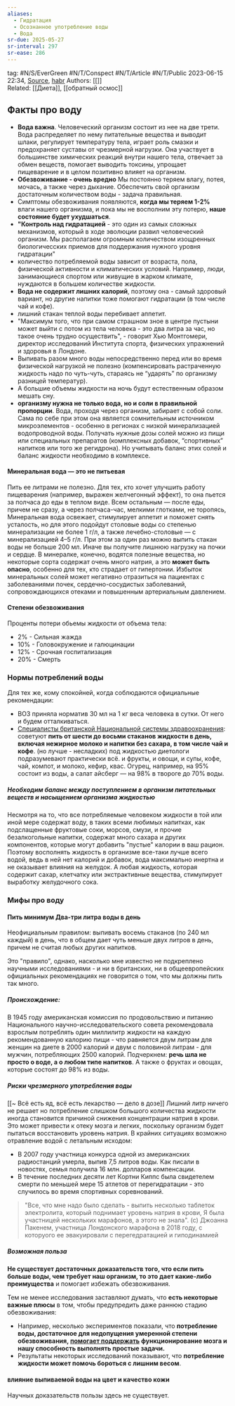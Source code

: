 ```yaml
---
aliases:
  - Гидратация
  - Осознанное употребление воды
  - Вода
sr-due: 2025-05-27
sr-interval: 297
sr-ease: 286
---
```

tag: #N/S/EverGreen #N/T/Conspect #N/T/Article #N/T/Public 
2023-06-15 22:34, [Source](https://www.bbc.com/russian/vert-fut-47880538),  [habr](https://habr.com/ru/companies/maxilect/articles/646601/)
Authors: [[]]   
Related: [[Диета]], [[обратный осмос]] 

## Факты про воду
- **Вода важна**. Человеческий организм состоит из нее на две трети. Вода распределяет по нему питательные вещества и выводит шлаки, регулирует температуру тела, играет роль смазки и предохраняет суставы от чрезмерной нагрузки. Она участвует в большинстве химических реакций внутри нашего тела, отвечает за обмен веществ, помогает выводить токсины, упрощает пищеварение и в целом позитивно влияет на организм.
- **Обезвоживание - очень вредно** Мы постоянно теряем влагу, потея, мочась, а также через дыхание. Обеспечить свой организм достаточным количеством воды - задача правильная. 
- Симптомы обезвоживания появляются, **когда мы теряем 1-2%** влаги нашего организма, и пока мы не восполним эту потерю, **наше состояние будет ухудшаться**.
- **"Контроль над гидратацией** - это один из самых сложных механизмов, который в ходе эволюции развил человеческий организм. Мы располагаем огромным количеством изощренных биологичесских приемов для поддержания нужного уровня гидратации"
- количество потребляемой воды зависит от возраста, пола, физической активности и климатических условий. Например, люди, занимающиеся спортом или живущие в жарком климате, нуждаются в большем количестве жидкости.
- **Вода не содержит лишних калорий**, поэтому она - самый здоровый вариант, но другие напитки тоже помогают гидратации (в том числе чай и кофе).
- лишний стакан теплой воды перебивает аппетит.
- "Максимум того, что при самом страшном зное в центре пустыни может выйти с потом из тела человека - это два литра за час, но такое очень трудно осуществить", - говорит Хью Монтгомери, директор исследований Института спорта, физических упражнений и здоровья в Лондоне.
- Выпивать разом много воды непосредственно перед или во время физической нагрузкой не полезно (компенсировать растраченную жидкость надо по чуть-чуть, стараясь не “ударять” по организму разницей температур). 
- А большие объемы жидкости на ночь будут естественным образом мешать сну.
- **организму нужна не только вода, но и соли в правильной пропорции**. Вода, проходя через организм, забирает с собой соли. Сама по себе при этом она является сомнительным источником микроэлементов - особенно в регионах с низкой минерализацией водопроводной воды. Получать нужные дозы солей можно из пищи или специальных препаратов (комплексных добавок, “спортивных” напитков или того же регидрона). Но учитывать баланс этих солей и баланс жидкости необходимо в комплексе.

#### Минеральная вода — это не питьевая
Пить ее литрами не полезно. Для тех, кто хочет улучшить работу пищеварения (например, выражен желчегонный эффект), то она пьется за полчаса до еды в теплом виде. Всем остальным — после еды, причем не сразу, а через полчаса-час, мелкими глотками, не торопясь,
Минеральная вода освежает, стимулирует аппетит и поможет снять усталость, но для этого подойдут столовые воды со степенью минерализации не более 1 г/л, а также лечебно-столовые — с минерализацией 4–5 г/л. При этом за один раз можно выпить стакан воды не больше 200 мл. Иначе вы получите лишнюю нагрузку на почки и сердце.
В минералке, конечно, водятся полезные вещества, но некоторые сорта содержат очень много натрия, а это **может быть опасно**, особенно для тех, кто страдает от гипертонии. Избыток минеральных солей может негативно отразиться на пациентах с заболеваниями почек, сердечно-сосудистых заболеваний, сопровождающихся отеками и повышенным артериальным давлением.

#### Степени обезвоживания
Проценты потери  обьемы жидкости от объема тела:
- 2% - Сильная жажда
- 10%  - Головокружение и галюцинации
- 12% - Срочная госпитализация
- 20% - Смерть

### Нормы потреблений воды
Для тех же, кому спокойней, когда соблюдаются официальные рекомендации:
- ВОЗ приняла норматив 30 мл на 1 кг веса человека в сутки. От него и будем отталкиваться.
- [Специалисты британской Национальной системы здравоохранения](https://www.nhs.uk/live-well/eat-well/the-eatwell-guide/): советуют **пить от шести до восьми стаканов жидкости в день, включая нежирное молоко и напитки без сахара, в том числе чай и кофе**. (но лучше - несладких)
под жидкостью диетологи подразумевают практически всё. и фрукты, и овощи, и супы, кофе, чай, компот, и молоко, кефир, квас. Огурец, например, на 95% состоит из воды, а салат айсберг — на 98% в твороге до 70% воды. 
##### Необходим баланс между поступлением в организм питательных веществ и насыщением организма жидкостью
Несмотря на то, что все потребляемые человеком жидкости в той или иной мере содержат воду, в таких всеми любимых напитках, как подслащенные фруктовые соки, морсов, смузи, и прочие безалкогольные напитки, содержат много сахара и других компонентов, которые могут добавить "пустые" калории в ваш рацион.
Поэтому восполнять жидкость в организме все-таки лучше всего водой, ведь в ней нет калорий и добавок, вода максимально инертна и не оказывает влияния на желудок. А любая жидкость, которая содержит сахар, клетчатку или экстрактивные вещества, стимулирует выработку желудочного сока.

### Мифы про воду
#### Пить минимум Два-три литра воды в день
Неофициальным правилом: выпивать восемь стаканов (по 240 мл каждый) в день, что в общем дает чуть меньше двух литров в день, причем не считая любых других напитков.

Это "правило", однако, насколько мне известно не подкреплено научными исследованиями - и ни в британских, ни в общеевропейских официальных рекомендациях не говорится о том, что мы должны пить так много.

##### Происхождение:
В 1945 году американская комиссия по продовольствию и питанию Национального научно-исследовательского совета рекомендовала взрослым потреблять один миллилитр жидкости на каждую рекомендованную калорию пищи - что равняется двум литрам для женщин на диете в 2000 калорий и двум с половиной литрам - для мужчин, потребляющих 2500 калорий.
Подчеркнем: **речь шла не просто о воде, а о любом типе напитков**. А также о фруктах и овощах, которые состоят до 98% из воды.

##### Риски чрезмерного употребления воды
[[~ Всё есть яд, всё есть лекарство — дело в дозе]]
Лишний литр ничего не решает но потребление слишком большого количества жидкости иногда становится причиной снижения концентрации натрия в крови. Это может привести к отеку мозга и легких, поскольку организм будет пытаться восстановить уровень натрия.
В крайних ситуациях возможно отравление водой с летальным исходом: 

- В 2007 году участница конкурса одной из американских радиостанций умерла, выпив 7,5 литров воды. Как писали в новостях, семья получила 16 млн. долларов компенсации.
- В течение последних десяти лет Кортни Киппс была свидетелем смерти по меньшей мере 15 атлетов от перегидратации - это случилось во время спортивных соревнований.
> "Все, что мне надо было сделать - выпить несколько таблеток электролита, который поднимает уровень натрия в крови, Я была участницей нескольких марафонов, а этого не знала".
> (с) Джоанна Пакенем, участница  Лондонского марафона в 2018 году, с которуого ее эвакуировали с перегедратацией и гиподинамией

##### Возможная польза
**Не существует достаточных доказательств того, что если пить больше воды, чем требует наш организм, то это дает какие-либо преимущества** и помогает избежать обезвоживания.

Тем не менее исследования заставляют думать, что **есть некоторые важные плюсы** в том, чтобы предупредить даже раннюю стадию обезвоживания:
- Например, несколько экспериментов показали, что **потребление воды, достаточное для недопущения умеренной степени обезвоживания, [помогает поддержать](https://www.researchgate.net/publication/259988117_Effects_of_hydration_status_on_cognitive_performance_and_mood) функционирование мозга и нашу способность выполнять простые задачи.**
- Результаты некоторых исследований показывают, что **потребление жидкости может помочь бороться с лишним весом**.

#### влияние выпиваемой воды на цвет и качество кожи
Научных доказательств пользы здесь не существует.